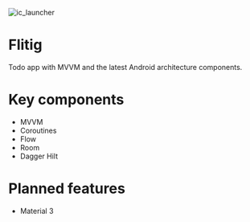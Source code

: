 ![ic_launcher](https://user-images.githubusercontent.com/82329099/200898902-ff173426-4529-43cf-80e0-735a5dcfa119.png)
# Flitig
Todo app with MVVM and the latest Android architecture components.
# Key components
- MVVM
- Coroutines
- Flow
- Room
- Dagger Hilt
# Planned features
- Material 3
